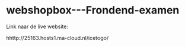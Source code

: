 # webshopbox---Frondend-examen


Link naar de live website:


hhttp://25163.hosts1.ma-cloud.nl/icetogo/
